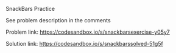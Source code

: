 SnackBars Practice

See problem description in the comments

Problem link:
https://codesandbox.io/s/snackbarsexercise-y05y7

Solution link:
https://codesandbox.io/s/snackbarssolved-51g5f
